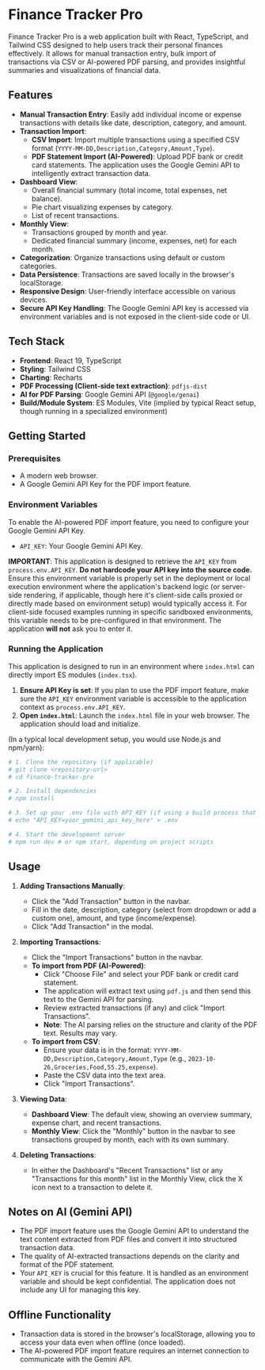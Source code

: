 # Finance Tracker Pro

Finance Tracker Pro is a web application built with React, TypeScript, and Tailwind CSS designed to help users track their personal finances effectively. It allows for manual transaction entry, bulk import of transactions via CSV or AI-powered PDF parsing, and provides insightful summaries and visualizations of financial data.

## Features

*   **Manual Transaction Entry**: Easily add individual income or expense transactions with details like date, description, category, and amount.
*   **Transaction Import**:
    *   **CSV Import**: Import multiple transactions using a specified CSV format (`YYYY-MM-DD,Description,Category,Amount,Type`).
    *   **PDF Statement Import (AI-Powered)**: Upload PDF bank or credit card statements. The application uses the Google Gemini API to intelligently extract transaction data.
*   **Dashboard View**:
    *   Overall financial summary (total income, total expenses, net balance).
    *   Pie chart visualizing expenses by category.
    *   List of recent transactions.
*   **Monthly View**:
    *   Transactions grouped by month and year.
    *   Dedicated financial summary (income, expenses, net) for each month.
*   **Categorization**: Organize transactions using default or custom categories.
*   **Data Persistence**: Transactions are saved locally in the browser's localStorage.
*   **Responsive Design**: User-friendly interface accessible on various devices.
*   **Secure API Key Handling**: The Google Gemini API key is accessed via environment variables and is not exposed in the client-side code or UI.

## Tech Stack

*   **Frontend**: React 19, TypeScript
*   **Styling**: Tailwind CSS
*   **Charting**: Recharts
*   **PDF Processing (Client-side text extraction)**: `pdfjs-dist`
*   **AI for PDF Parsing**: Google Gemini API (`@google/genai`)
*   **Build/Module System**: ES Modules, Vite (implied by typical React setup, though running in a specialized environment)

## Getting Started

### Prerequisites

*   A modern web browser.
*   A Google Gemini API Key for the PDF import feature.

### Environment Variables

To enable the AI-powered PDF import feature, you need to configure your Google Gemini API Key.

*   `API_KEY`: Your Google Gemini API Key.

**IMPORTANT**: This application is designed to retrieve the `API_KEY` from `process.env.API_KEY`. **Do not hardcode your API key into the source code.** Ensure this environment variable is properly set in the deployment or local execution environment where the application's backend logic (or server-side rendering, if applicable, though here it's client-side calls proxied or directly made based on environment setup) would typically access it. For client-side focused examples running in specific sandboxed environments, this variable needs to be pre-configured in that environment. The application **will not** ask you to enter it.

### Running the Application

This application is designed to run in an environment where `index.html` can directly import ES modules (`index.tsx`).

1.  **Ensure API Key is set**: If you plan to use the PDF import feature, make sure the `API_KEY` environment variable is accessible to the application context as `process.env.API_KEY`.
2.  **Open `index.html`**: Launch the `index.html` file in your web browser. The application should load and initialize.

(In a typical local development setup, you would use Node.js and npm/yarn):
```bash
# 1. Clone the repository (if applicable)
# git clone <repository-url>
# cd finance-tracker-pro

# 2. Install dependencies
# npm install

# 3. Set up your .env file with API_KEY (if using a build process that supports .env)
# echo "API_KEY=your_gemini_api_key_here" > .env

# 4. Start the development server
# npm run dev # or npm start, depending on project scripts
```

## Usage

1.  **Adding Transactions Manually**:
    *   Click the "Add Transaction" button in the navbar.
    *   Fill in the date, description, category (select from dropdown or add a custom one), amount, and type (income/expense).
    *   Click "Add Transaction" in the modal.

2.  **Importing Transactions**:
    *   Click the "Import Transactions" button in the navbar.
    *   **To import from PDF (AI-Powered)**:
        *   Click "Choose File" and select your PDF bank or credit card statement.
        *   The application will extract text using `pdf.js` and then send this text to the Gemini API for parsing.
        *   Review extracted transactions (if any) and click "Import Transactions".
        *   **Note**: The AI parsing relies on the structure and clarity of the PDF text. Results may vary.
    *   **To import from CSV**:
        *   Ensure your data is in the format: `YYYY-MM-DD,Description,Category,Amount,Type` (e.g., `2023-10-26,Groceries,Food,55.25,expense`).
        *   Paste the CSV data into the text area.
        *   Click "Import Transactions".

3.  **Viewing Data**:
    *   **Dashboard View**: The default view, showing an overview summary, expense chart, and recent transactions.
    *   **Monthly View**: Click the "Monthly" button in the navbar to see transactions grouped by month, each with its own summary.

4.  **Deleting Transactions**:
    *   In either the Dashboard's "Recent Transactions" list or any "Transactions for this month" list in the Monthly View, click the X icon next to a transaction to delete it.

## Notes on AI (Gemini API)

*   The PDF import feature uses the Google Gemini API to understand the text content extracted from PDF files and convert it into structured transaction data.
*   The quality of AI-extracted transactions depends on the clarity and format of the PDF statement.
*   Your `API_KEY` is crucial for this feature. It is handled as an environment variable and should be kept confidential. The application does not include any UI for managing this key.

## Offline Functionality

*   Transaction data is stored in the browser's localStorage, allowing you to access your data even when offline (once loaded).
*   The AI-powered PDF import feature requires an internet connection to communicate with the Gemini API.
